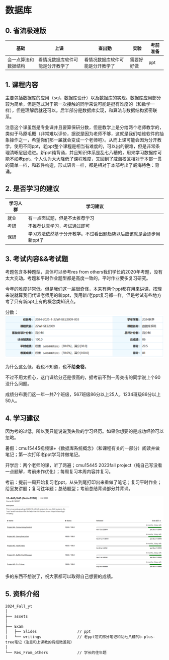 # 数据库

## 0. 省流极速版

| 基础                 | 上课                             | 查出勤                           | 实验       | 考前准备 |
| -------------------- | -------------------------------- | -------------------------------- | ---------- | -------- |
| 会一点算法和数据结构 | 看情况数据库软件可能是分开教学了 | 看情况数据库软件可能是分开教学了 | 需要好好做 | ppt      |

## 1. 课程内容

主要包括数据库的应用（sql，数据库设计）以及数据库的实现。数据库应用部分较为简单，但是范式对于第一次接触的同学来说可能是挺有难度的（和数学一样），但是理解后就还可以。后半部分是数据库实现，和算法与数据结构紧密联系。

注意这个课虽然是专业课并且要算保研分数，但是教学上是分给两个老师教学的，类似于马原毛概（非常难以评价，据说是因为老师不够，这就是我们哈维软件的抽象操作之一，希望你们那一届就会变成一个老师吧）。从而上课可能会因为分开教学，使用不同ppt，老ppt整个课程是相当有难度的，可以出的很难，但是非常条理清晰层层递进。新ppt纯背诵，并且知识体系是乱七八糟的，用来学习数据库可能不如老ppt。个人认为大大降低了课程难度，又回到了威海校区相对于本部一贯的简单一档，和软件构造，形式语言一样，都是相对于本部考出了威海特色：背诵。

## 2. 是否学习的建议

| 学习人群 | 学习建议                                                     |
| -------- | ------------------------------------------------------------ |
| 就业     | 有一点面试题，但是不太推荐学习                               |
| 考研     | 不推荐认真学习，考试通过即可                                 |
| 保研     | 学习方法依然基于分开教学。不过看出题趋势以后应该就是会逐步用新ppt了 |

## 3. 考试内容&&考试题

考题包含多种题型，具体可以参考res from others我们学长的2020年考题，没有太大变动。考题和平时作业题型都是高度一致的，平时作业要多复习研究。

今年的难度非常低。但是我们这一届很奇怪，本来有两个ppt都在用来讲课，按理来说就算我们代课老师用的新ppt，我用新/老ppt复习都一样，但是考试有些地方考了只有新ppt上有的概念类知识点。

分数：![image-20250226174218668](./assets/image-20250226174218668.png)

为什么这么低，我也不知道，也**不给查卷**。

不过不用太担心，这门课给分还是很高的，据考前不到一周突击的同学说上个90没什么问题。

成绩分布我们这一年一共7个班级，567班级86分以上25人，1234班级86分以上50人。

## 4. 学习建议

因为考的过低，所以我只能说说我失败的学习经历。如果你想要的是成功经验可以忽略。

暑假：cmu15445视频课+《数据库系统概念》（和课程有关的一部分）阅读并做笔记；第一次打印老ppt学习并做笔记。

开学后：两个老师的课，听了两遍；cmu15445 2023fall project（纯自己写没看一点题解，考前未作优化）；每周复习本周内容并复习。

考前：提前一周开始复习老ppt，从头到尾打印出来重做了笔记；复习平时作业；给室友讲题；复习往年题；总结题型；考前总结背诵部分并背诵。

![image-20250227223144519](./assets/image-20250227223144519.png)

多的东西不想说了，祝大家都可以取得自己想要的成绩。

## 5. 资料介绍

```
2024_Fall_yt
│
├── assets
│
├── Exam
│   ├── Slides 					// ppt
│   └── writings				// 老ppt范式部分笔记和乱七八糟的b-plus-tree笔记（注意和上课教的有细微差别）
│
└── Res_From_others 			// 学长的往年题
```







